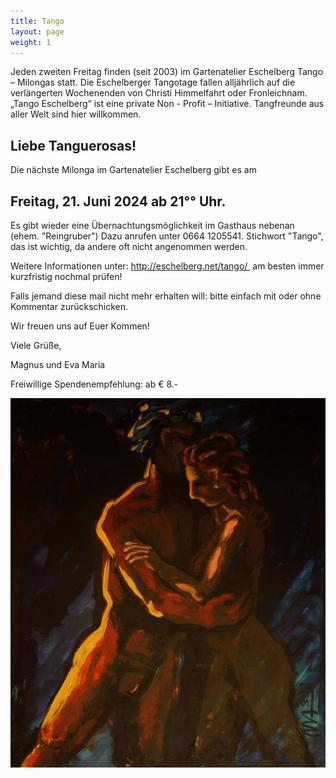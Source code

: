 ```yaml
---
title: Tango
layout: page
weight: 1
---
```


Jeden zweiten Freitag finden (seit 2003) im Gartenatelier Eschelberg Tango – Milongas statt. Die Eschelberger Tangotage fallen alljährlich auf die verlängerten Wochenenden von Christi Himmelfahrt oder Fronleichnam.  
„Tango Eschelberg“ ist eine private Non - Profit – Initiative. Tangfreunde aus aller Welt sind hier willkommen.


## Liebe Tanguerosas!

Die nächste Milonga im Gartenatelier Eschelberg gibt es am 

## Freitag, 21. Juni 2024  ab 21°° Uhr. 


Es gibt wieder eine Übernachtungsmöglichkeit im Gasthaus nebenan (ehem. "Reingruber") Dazu anrufen unter 0664 1205541. Stichwort "Tango", das ist wichtig, da andere oft nicht angenommen werden.

Weitere Informationen unter: http://eschelberg.net/tango/  am besten immer kurzfristig nochmal prüfen!

Falls jemand diese mail nicht mehr erhalten will: bitte einfach mit oder ohne Kommentar zurückschicken.


Wir freuen uns auf Euer Kommen! 

Viele Grüße,

Magnus und Eva Maria

Freiwillige Spendenempfehlung: ab € 8.- 



![Titel](/files/tango/TB12_248.jpg)

